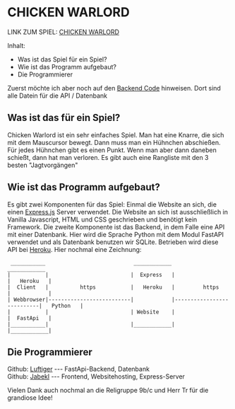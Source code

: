 # CHICKEN WARLORD

LINK ZUM SPIEL: [CHICKEN WARLORD](https://jabekl.github.io/chicken-warload/)

Inhalt:

- Was ist das Spiel für ein Spiel?
- Wie ist das Programm aufgebaut?
- Die Programmierer

Zuerst möchte ich aber noch auf den [Backend Code](https://github.com/jabekl/backend-chicken-warlord) hinweisen. Dort sind alle Datein für die API / Datenbank

## Was ist das für ein Spiel?

Chicken Warlord ist ein sehr einfaches Spiel. Man hat eine Knarre, die sich mit dem Mauscursor bewegt. Dann muss man ein Hühnchen abschießen. Für jedes Hühnchen gibt es einen Punkt. Wenn man aber dann daneben schießt, dann hat man verloren. Es gibt auch eine Rangliste mit den 3 besten "Jagtvorgängen"

## Wie ist das Programm aufgebaut?

Es gibt zwei Komponenten für das Spiel: Einmal die Website an sich, die einen [Express.js](https://expressjs.com/de/) Server verwendet. Die Website an sich ist ausschließlich in Vanilla Javascript, HTML und CSS geschrieben und benötigt kein Framework. Die zweite Komponente ist das Backend, in dem Falle eine API mit einer Datenbank. Hier wird die Sprache Python mit dem Modul FastAPI verwendet und als Datenbank benutzen wir SQLite. Betrieben wird diese API bei [Heroku](https://www.heroku.com/). Hier nochmal eine Zeichnung:

```
 ___________                            ____________                             ____________
|           |                          |  Express   |                           |   Heroku   |
|  Client   |          https           |   Heroku   |         https             |            |
| Webbrowser|--------------------------|            |---------------------------|   Python   |
|           |                          | Website    |                           |  FastApi   |
|___________|                          |____________|                           |____________|
```

## Die Programmierer

Github: [Luftiger](https://github.com/Luftiger) --- FastApi-Backend, Datenbank  
Github: [Jabekl](https://github.com/jabekl) --- Frontend, Websitehosting, Express-Server

Vielen Dank auch nochmal an die Religruppe 9b/c und Herr Tr für die grandiose Idee!
